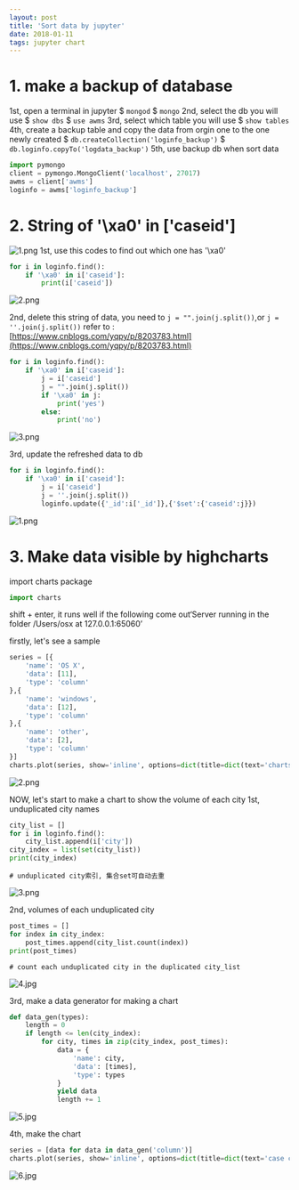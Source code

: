 ```yaml
---
layout: post
title: 'Sort data by jupyter'
date: 2018-01-11
tags: jupyter chart
---
```

# 1. make a backup of database
1st, open a terminal in jupyter
$ ```mongod```
$ ```mongo```
2nd, select the db you will use
$ ```show dbs```
$ ```use awms```
3rd, select which table you will use
$ ```show tables```
4th, create a backup table and copy the data from orgin one to the one newly created
$ ```db.createCollection('loginfo_backup')```
$ ```db.loginfo.copyTo('logdata_backup')```
5th, use backup db when sort data
```python
import pymongo
client = pymongo.MongoClient('localhost', 27017)
awms = client['awms']
loginfo = awms['loginfo_backup']
```

# 2. String of '\xa0' in ['caseid']

![1.png](http://user-image.logdown.io/user/42937/blog/39533/post/4734411/FlGFz0ZTQmFaPfkbU1p7_1.png)
1st, use this codes to find out which one has '\xa0'
```python
for i in loginfo.find():
    if '\xa0' in i['caseid']:
        print(i['caseid'])
```

![2.png](http://user-image.logdown.io/user/42937/blog/39533/post/4734411/v9hToJhOSBOakpFsWitF_2.png)

2nd, delete this string of data, you need to ```j = "".join(j.split())```,or ```j = ''.join(j.split())```
refer to :[https://www.cnblogs.com/yqpy/p/8203783.html](https://www.cnblogs.com/yqpy/p/8203783.html)
```python
for i in loginfo.find():
    if '\xa0' in i['caseid']:
        j = i['caseid']
        j = "".join(j.split())
        if '\xa0' in j:
            print('yes')
        else:
            print('no')
```

![3.png](http://user-image.logdown.io/user/42937/blog/39533/post/4734411/ygx6Co5RWexSkayag1CJ_3.png)

3rd, update the refreshed data to db
```python
for i in loginfo.find():
    if '\xa0' in i['caseid']:
        j = i['caseid']
        j = ''.join(j.split())
        loginfo.update({'_id':i['_id']},{'$set':{'caseid':j}})
```
![1.png](http://user-image.logdown.io/user/42937/blog/39533/post/4734411/BxAQSs23SmOKiV1YY2Gv_1.png)

# 3. Make data visible by highcharts

import charts package
```python
import charts
```
shift + enter, it runs well if the following come out‘Server running in the folder /Users/osx at 127.0.0.1:65060’

firstly, let's see a sample

```python
series = [{
    'name': 'OS X',
    'data': [11],
    'type': 'column'
},{
    'name': 'windows',
    'data': [12],
    'type': 'column'
},{
    'name': 'other',
    'data': [2],
    'type': 'column'
}]
charts.plot(series, show='inline', options=dict(title=dict(text='charts are nice!')))
```

![2.png](http://user-image.logdown.io/user/42937/blog/39533/post/4734411/UxyPOH4GTHygDqx9hiV6_2.png)

NOW, let's start to make a chart to show the volume of each city
1st, unduplicated city names
```python
city_list = []
for i in loginfo.find():
    city_list.append(i['city'])
city_index = list(set(city_list))
print(city_index)
```
    # unduplicated city索引, 集合set可自动去重
![3.png](http://user-image.logdown.io/user/42937/blog/39533/post/4734411/i4cAurYwR3GMDsjSbT4U_3.png)

2nd, volumes of each unduplicated city
```python
post_times = []
for index in city_index:
    post_times.append(city_list.count(index))
print(post_times)
```
    # count each unduplicated city in the duplicated city_list

![4.jpg](http://user-image.logdown.io/user/42937/blog/39533/post/4734411/hDSSv4gMTSOsA4ci2viQ_4.jpg)

 3rd, make a data generator for making a chart
```python
def data_gen(types):
    length = 0
    if length <= len(city_index):
        for city, times in zip(city_index, post_times):
            data = {
                'name': city,
                'data': [times],
                'type': types
            }
            yield data
            length += 1
```
![5.jpg](http://user-image.logdown.io/user/42937/blog/39533/post/4734411/gL5IFhd8TEauzgBQ4FuR_5.jpg)

4th, make the chart
```python
series = [data for data in data_gen('column')]
charts.plot(series, show='inline', options=dict(title=dict(text='case city')))
```

![6.jpg](http://user-image.logdown.io/user/42937/blog/39533/post/4734411/ACLdbUQRlKTFhl9BdfIP_6.jpg)
